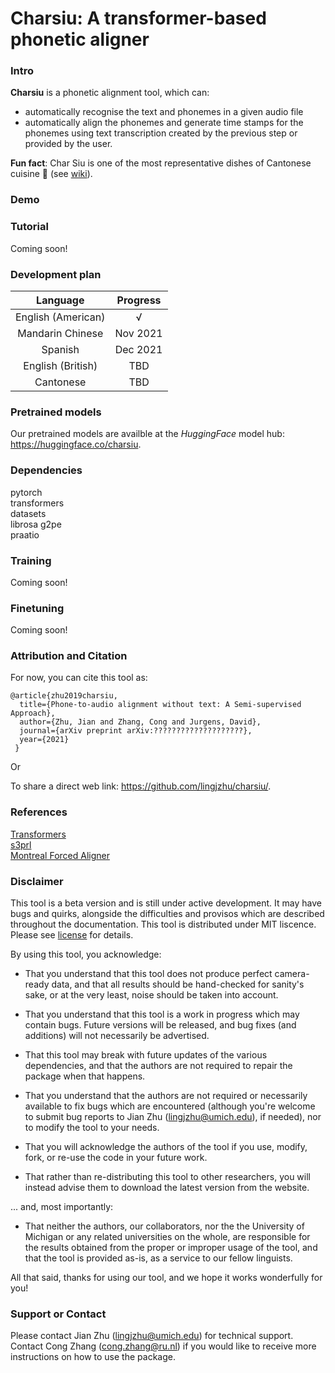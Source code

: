 # Charsiu: A transformer-based phonetic aligner

### Intro
**Charsiu** is a phonetic alignment tool, which can:
- automatically recognise the text and phonemes in a given audio file
- automatically align the phonemes and generate time stamps for the phonemes using text transcription created by the previous step or provided by the user.


**Fun fact**: Char Siu is one of the most representative dishes of Cantonese cuisine 🍲 (see [wiki](https://en.wikipedia.org/wiki/Char_siu)). 


### Demo


### Tutorial
Coming soon!


### Development plan
|      Language      | Progress |
|:------------------:|:--------:|
| English (American) |     √    |
|  Mandarin Chinese  | Nov 2021 |
|       Spanish      | Dec 2021 |
|  English (British) |    TBD   |
|    Cantonese       |    TBD   |


### Pretrained models
Our pretrained models are availble at the *HuggingFace* model hub: https://huggingface.co/charsiu.


### Dependencies
pytorch  
transformers  
datasets  
librosa
g2pe  
praatio

### Training
Coming soon!

### Finetuning
Coming soon!

### Attribution and Citation
For now, you can cite this tool as:

```
@article{zhu2019charsiu,
  title={Phone-to-audio alignment without text: A Semi-supervised Approach},
  author={Zhu, Jian and Zhang, Cong and Jurgens, David},
  journal={arXiv preprint arXiv:????????????????????},
  year={2021}
 }
```
Or


To share a direct web link: https://github.com/lingjzhu/charsiu/.

### References
[Transformers](https://huggingface.co/transformers/)  
[s3prl](https://github.com/s3prl/s3prl)  
[Montreal Forced Aligner](https://montreal-forced-aligner.readthedocs.io/en/latest/)


### Disclaimer

This tool is a beta version and is still under active development. It may have bugs and quirks, alongside the difficulties and provisos which are described throughout the documentation. 
This tool is distributed under MIT liscence. Please see [license](https://github.com/lingjzhu/charsiu/blob/main/LICENSE) for details. 

By using this tool, you acknowledge:

* That you understand that this tool does not produce perfect camera-ready data, and that all results should be hand-checked for sanity's sake, or at the very least, noise should be taken into account.

* That you understand that this tool is a work in progress which may contain bugs.  Future versions will be released, and bug fixes (and additions) will not necessarily be advertised.

* That this tool may break with future updates of the various dependencies, and that the authors are not required to repair the package when that happens.

* That you understand that the authors are not required or necessarily available to fix bugs which are encountered (although you're welcome to submit bug reports to Jian Zhu (lingjzhu@umich.edu), if needed), nor to modify the tool to your needs.

* That you will acknowledge the authors of the tool if you use, modify, fork, or re-use the code in your future work.  

* That rather than re-distributing this tool to other researchers, you will instead advise them to download the latest version from the website.

... and, most importantly:

* That neither the authors, our collaborators, nor the the University of Michigan or any related universities on the whole, are responsible for the results obtained from the proper or improper usage of the tool, and that the tool is provided as-is, as a service to our fellow linguists.

All that said, thanks for using our tool, and we hope it works wonderfully for you!

### Support or Contact
Please contact Jian Zhu (lingjzhu@umich.edu) for technical support.  
Contact Cong Zhang (cong.zhang@ru.nl) if you would like to receive more instructions on how to use the package.




